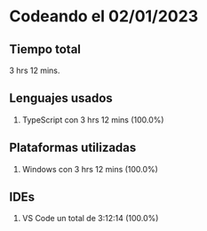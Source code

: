 # Codeando el 02/01/2023

## Tiempo total
3 hrs 12 mins.

## Lenguajes usados
1. TypeScript con 3 hrs 12 mins (100.0%)

## Plataformas utilizadas
1. Windows con 3 hrs 12 mins (100.0%)

## IDEs
1. VS Code un total de 3:12:14 (100.0%)
